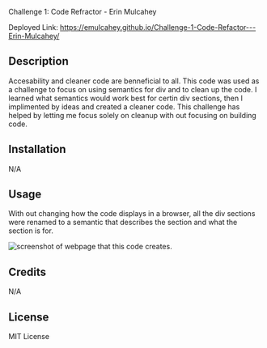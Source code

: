 Challenge 1: Code Refractor - Erin Mulcahey

Deployed Link: https://emulcahey.github.io/Challenge-1-Code-Refactor---Erin-Mulcahey/

## Description

Accesability and cleaner code are benneficial to all. This code was used as a challenge to focus on using semantics for div and to clean up the code. I learned what semantics would work best for certin div sections, then I implimented by ideas and created a cleaner code. This challenge has helped by letting me focus solely on cleanup with out focusing on building code.

## Installation

N/A

## Usage

With out changing how the code displays in a browser, all the div sections were renamed to a semantic that describes the section and what the section is for.

![screenshot of webpage that this code creates.](assets/images/Horiseon-Web-Page-Screenshot.png)

## Credits

N/A

## License

MIT License
